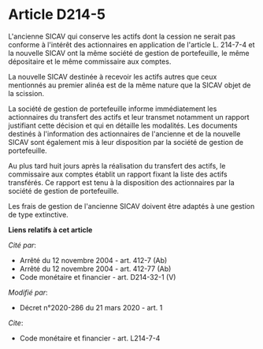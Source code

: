 # Article D214-5

L'ancienne SICAV qui conserve les actifs dont la cession ne serait pas conforme à l'intérêt des actionnaires en application
de l'article L. 214-7-4 et la nouvelle SICAV ont la même société de gestion de portefeuille, le même dépositaire et le même
commissaire aux comptes. 

La nouvelle SICAV destinée à recevoir les actifs autres que ceux mentionnés au premier alinéa est de la même nature que la
SICAV objet de la scission. 

La société de gestion de portefeuille informe immédiatement les actionnaires du transfert des actifs et leur transmet
notamment un rapport justifiant cette décision et qui en détaille les modalités. Les documents destinés à l'information des
actionnaires de l'ancienne et de la nouvelle SICAV sont également mis à leur disposition par la société de gestion de
portefeuille. 

Au plus tard huit jours après la réalisation du transfert des actifs, le commissaire aux comptes établit un rapport fixant la
liste des actifs transférés. Ce rapport est tenu à la disposition des actionnaires par la société de gestion de
portefeuille. 

Les frais de gestion de l'ancienne SICAV doivent être adaptés à une gestion de type extinctive.

**Liens relatifs à cet article**

_Cité par_:

  - Arrêté du 12 novembre 2004 - art. 412-7 (Ab)
  - Arrêté du 12 novembre 2004 - art. 412-77 (Ab)
  - Code monétaire et financier - art. D214-32-1 (V)

_Modifié par_:

  - Décret n°2020-286 du 21 mars 2020 - art. 1

_Cite_:

  - Code monétaire et financier - art. L214-7-4
